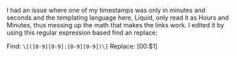 I had an issue where one of my timestamps was only in minutes and seconds and the templating language here, Liquid, only read it as Hours and Minutes, thus messing up the math that makes the links work. I edited it by using this regular expression based find an replace: 

Find: `\[([0-9][0-9]:[0-9][0-9])\]`
Replace: [00:$1]

